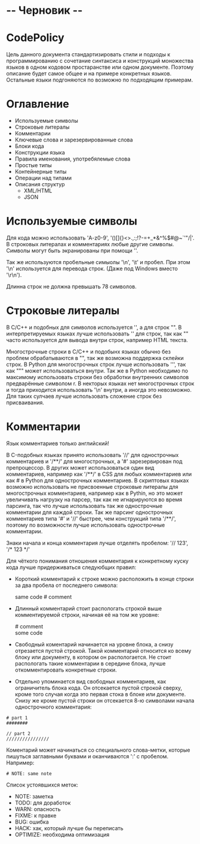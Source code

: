 # -- Черновик --
# CodePolicy

Цель данного документа стандартизировать стили и подходы к программированию с сочетание синтаксиса и конструкций моножества языков в одном кодовом простаранстве или одном документе. Поэтому описание будет самое общее и на примере конкретных языков. Остальные языки подгоняются по возможно по подходящим примерам.

# Оглавление

 - Используемые символы
 - Строковые литералы
 - Комментарии
 - Ключевые слова и зарезервированные слова
 - Блоки кода
 - Конструкции языка
 - Правила именования, употребялемые слова
 - Простые типы
 - Контейнерные типы
 - Операции над типами
 - Описания структур
   - XML/HTML
   - JSON
 
 # Используемые символы
 
 Для кода можно использовать 'A-z0-9', '()[]{}<>.,:;!?-=+_*&^%$#@~`'"/\|'. В строковых литералах и комментариях любые другие символы. Символы могут быть экранированы при помощи '\'.
 
 Так же используются пробельные симыолы '\n', '\t' и пробел. При этом '\n' используется для перевода строк. (Даже под Windows вместо '\r\n').
 
 Длинна строк не должна превышать 78 символов.
 
 # Строковые литералы
 
 В C/C++ и подобных для символов используется '', а для строк "". В интерпретируемых языках лучше использовать '' для строк, так как "" часто используется для вывода внутри строк, например HTML текста.
 
 Многострочные строки в C/C++ и подобынх языках обычно без проблем обрабатываются в "", так же возможна поддержка склейки строк. В Python для многострочных строк лучше использовать ''', так как """ может использоваться внутри. Так же в Python необходимо по максимому использовать строки без обработки внутренних символов предварённые символом r. В некторых языках нет многострочных строк и тогда приходится использовать '\n' внутри, а иногда это невозможно. Для таких сулчаев лучше использовать сложение строк без присваивания.
 
 # Комментарии
 
 Язык комментариев только английский!
 
 В C-подобных языках принято использовать '/\/' для однострочных комментариев и '/\*\*/' для многострочных, а '#' зарезервирован под препроцессор. В других может использоваться один вид комментариев, например как '/\*\*/' в CSS для любых комментариев или как # в Python для однострочных комментариев. В скриптовых языках возможно использовать не присвоенные строковые литералы для многострочных комментариев, например как в Pythin, но это может увеличивать нагрузку на парсер, так как не игнарируются во время парсинга, так что лучше использовать так же однострочные комментарии для каждой строки. Так же парсинг однострочных комментариев типа '#' и '/\/' быстрее, чем конструкций типа '/**/', поэтому по возможности лучше использовать однострочные комментарии.
 
 Знаки начала и конца комментария лучше отделять пробелом: '/\/ 123', '/* 123 */'
 
Для чёткого понимания отношения комментария к конкретному куску кода лучше придерживаться следуюбщих правил:
  - Короткий комментарий к строке можно расположить в конце строки за два пробела от последнего символа:

    same code  # comment
 
  - Длинный комментарий стоит распологать строкой выше комментируемой строки, начиная её на том же уровне:

    \# comment      
    some code
  
   - Свободный коментарий начинается на уровне блока, а снизу отрезается пустой строкой. Такой комментарий относится ко всему блоку или документу, в котором он распологается. Не стоит распологать такие комментарии в середине блока, лучше откомментировать конкретные строки.
   
   - Отдельно упоминается вид свободных комментариев, как ограничитель блока кода. Он отсекается пустой строкой сверху, кроме того случая когда это первая стока в блоке или документе. Снизу же кроме пустой строки он отсекается 8-ю символами начала однострочного комментария:
   
    # part 1  
    ########
    
    // part 2  
    ////////////////

Коментарий может начинаться со специального слова-метки, которые пишуться заглавными буквами и оканчиваются ':' с пробелом. Например:

    # NOTE: same note

Список устоявшихся меток:
 - NOTE: заметка
 - TODO: для доработок
 - WARN: опасность
 - FIXME: к правке
 - BUG: ошибка
 - HACK: хак, который лучше бы переписать
 - OPTIMIZE: необходима оптимизация
